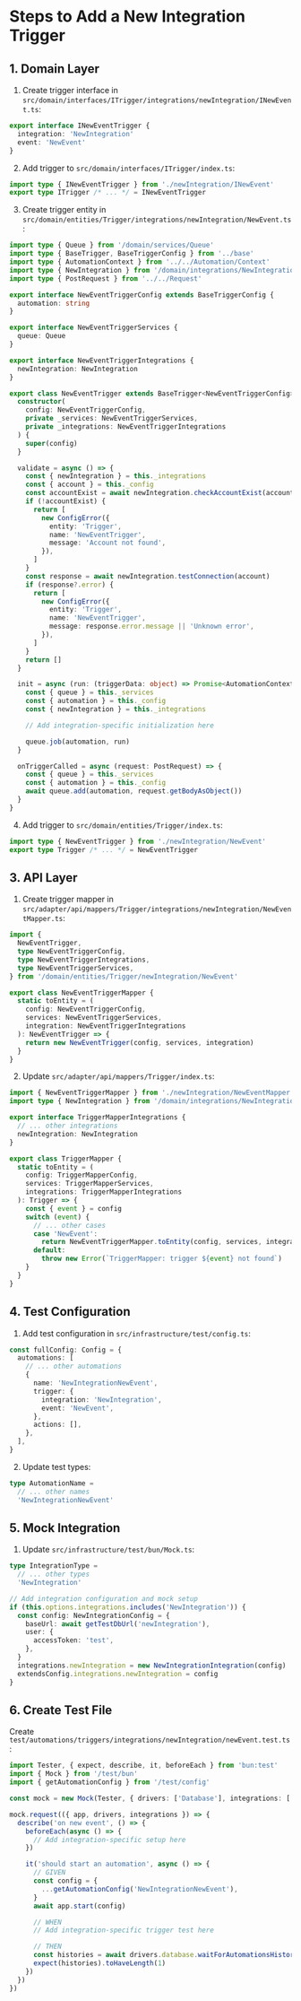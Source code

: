 # Steps to Add a New Integration Trigger

## 1. Domain Layer

1. Create trigger interface in `src/domain/interfaces/ITrigger/integrations/newIntegration/INewEvent.ts`:

```typescript
export interface INewEventTrigger {
  integration: 'NewIntegration'
  event: 'NewEvent'
}
```

2. Add trigger to `src/domain/interfaces/ITrigger/index.ts`:

```typescript
import type { INewEventTrigger } from './newIntegration/INewEvent'
export type ITrigger /* ... */ = INewEventTrigger
```

3. Create trigger entity in `src/domain/entities/Trigger/integrations/newIntegration/NewEvent.ts`:

```typescript
import type { Queue } from '/domain/services/Queue'
import type { BaseTrigger, BaseTriggerConfig } from '../base'
import type { AutomationContext } from '../../Automation/Context'
import type { NewIntegration } from '/domain/integrations/NewIntegration'
import type { PostRequest } from '../../Request'

export interface NewEventTriggerConfig extends BaseTriggerConfig {
  automation: string
}

export interface NewEventTriggerServices {
  queue: Queue
}

export interface NewEventTriggerIntegrations {
  newIntegration: NewIntegration
}

export class NewEventTrigger extends BaseTrigger<NewEventTriggerConfig> {
  constructor(
    config: NewEventTriggerConfig,
    private _services: NewEventTriggerServices,
    private _integrations: NewEventTriggerIntegrations
  ) {
    super(config)
  }

  validate = async () => {
    const { newIntegration } = this._integrations
    const { account } = this._config
    const accountExist = await newIntegration.checkAccountExist(account)
    if (!accountExist) {
      return [
        new ConfigError({
          entity: 'Trigger',
          name: 'NewEventTrigger',
          message: 'Account not found',
        }),
      ]
    }
    const response = await newIntegration.testConnection(account)
    if (response?.error) {
      return [
        new ConfigError({
          entity: 'Trigger',
          name: 'NewEventTrigger',
          message: response.error.message || 'Unknown error',
        }),
      ]
    }
    return []
  }

  init = async (run: (triggerData: object) => Promise<AutomationContext>) => {
    const { queue } = this._services
    const { automation } = this._config
    const { newIntegration } = this._integrations

    // Add integration-specific initialization here

    queue.job(automation, run)
  }

  onTriggerCalled = async (request: PostRequest) => {
    const { queue } = this._services
    const { automation } = this._config
    await queue.add(automation, request.getBodyAsObject())
  }
}
```

4. Add trigger to `src/domain/entities/Trigger/index.ts`:

```typescript
import type { NewEventTrigger } from './newIntegration/NewEvent'
export type Trigger /* ... */ = NewEventTrigger
```

## 3. API Layer

1. Create trigger mapper in `src/adapter/api/mappers/Trigger/integrations/newIntegration/NewEventMapper.ts`:

```typescript
import {
  NewEventTrigger,
  type NewEventTriggerConfig,
  type NewEventTriggerIntegrations,
  type NewEventTriggerServices,
} from '/domain/entities/Trigger/newIntegration/NewEvent'

export class NewEventTriggerMapper {
  static toEntity = (
    config: NewEventTriggerConfig,
    services: NewEventTriggerServices,
    integration: NewEventTriggerIntegrations
  ): NewEventTrigger => {
    return new NewEventTrigger(config, services, integration)
  }
}
```

2. Update `src/adapter/api/mappers/Trigger/index.ts`:

```typescript
import { NewEventTriggerMapper } from './newIntegration/NewEventMapper'
import type { NewIntegration } from '/domain/integrations/NewIntegration'

export interface TriggerMapperIntegrations {
  // ... other integrations
  newIntegration: NewIntegration
}

export class TriggerMapper {
  static toEntity = (
    config: TriggerMapperConfig,
    services: TriggerMapperServices,
    integrations: TriggerMapperIntegrations
  ): Trigger => {
    const { event } = config
    switch (event) {
      // ... other cases
      case 'NewEvent':
        return NewEventTriggerMapper.toEntity(config, services, integrations)
      default:
        throw new Error(`TriggerMapper: trigger ${event} not found`)
    }
  }
}
```

## 4. Test Configuration

1. Add test configuration in `src/infrastructure/test/config.ts`:

```typescript
const fullConfig: Config = {
  automations: [
    // ... other automations
    {
      name: 'NewIntegrationNewEvent',
      trigger: {
        integration: 'NewIntegration',
        event: 'NewEvent',
      },
      actions: [],
    },
  ],
}
```

2. Update test types:

```typescript
type AutomationName =
  // ... other names
  'NewIntegrationNewEvent'
```

## 5. Mock Integration

1. Update `src/infrastructure/test/bun/Mock.ts`:

```typescript
type IntegrationType =
  // ... other types
  'NewIntegration'

// Add integration configuration and mock setup
if (this.options.integrations.includes('NewIntegration')) {
  const config: NewIntegrationConfig = {
    baseUrl: await getTestDbUrl('newIntegration'),
    user: {
      accessToken: 'test',
    },
  }
  integrations.newIntegration = new NewIntegrationIntegration(config)
  extendsConfig.integrations.newIntegration = config
}
```

## 6. Create Test File

Create `test/automations/triggers/integrations/newIntegration/newEvent.test.ts`:

```typescript
import Tester, { expect, describe, it, beforeEach } from 'bun:test'
import { Mock } from '/test/bun'
import { getAutomationConfig } from '/test/config'

const mock = new Mock(Tester, { drivers: ['Database'], integrations: ['NewIntegration'] })

mock.request(({ app, drivers, integrations }) => {
  describe('on new event', () => {
    beforeEach(async () => {
      // Add integration-specific setup here
    })

    it('should start an automation', async () => {
      // GIVEN
      const config = {
        ...getAutomationConfig('NewIntegrationNewEvent'),
      }
      await app.start(config)

      // WHEN
      // Add integration-specific trigger test here

      // THEN
      const histories = await drivers.database.waitForAutomationsHistories()
      expect(histories).toHaveLength(1)
    })
  })
})
```
